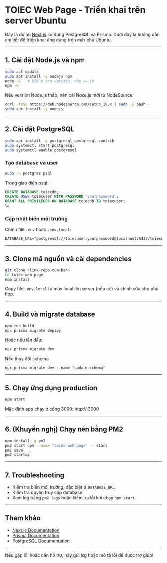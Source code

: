 # TOIEC Web Page - Triển khai trên server Ubuntu

Đây là dự án [Next.js](https://nextjs.org) sử dụng PostgreSQL và Prisma. Dưới đây là hướng dẫn chi tiết để triển khai ứng dụng trên máy chủ Ubuntu.

---

## 1. Cài đặt Node.js và npm

```bash
sudo apt update
sudo apt install -y nodejs npm
node -v   # kiểm tra version, nên >= 18
npm -v
```
Nếu version Node.js thấp, nên cài Node.js mới từ NodeSource:
```bash
curl -fsSL https://deb.nodesource.com/setup_18.x | sudo -E bash -
sudo apt install -y nodejs
```

---

## 2. Cài đặt PostgreSQL

```bash
sudo apt install -y postgresql postgresql-contrib
sudo systemctl start postgresql
sudo systemctl enable postgresql
```

### Tạo database và user
```bash
sudo -u postgres psql
```
Trong giao diện psql:
```sql
CREATE DATABASE toiecdb;
CREATE USER toiecuser WITH PASSWORD 'yourpassword';
GRANT ALL PRIVILEGES ON DATABASE toiecdb TO toiecuser;
\q
```

### Cập nhật biến môi trường
Chỉnh file `.env` hoặc `.env.local`:
```
DATABASE_URL="postgresql://toiecuser:yourpassword@localhost:5432/toiecdb"
```

---

## 3. Clone mã nguồn và cài dependencies

```bash
git clone <link-repo-cua-ban>
cd toiec-web-page
npm install
```

Copy file `.env.local` từ máy local lên server (nếu có) và chỉnh sửa cho phù hợp.

---

## 4. Build và migrate database

```bash
npm run build
npx prisma migrate deploy
```
Hoặc nếu lần đầu:
```bash
npx prisma migrate dev
```

Nếu thay đổi schema  
```angular2html
npx prisma migrate dev --name "update-schema"
```

---

## 5. Chạy ứng dụng production

```bash
npm start
```
Mặc định app chạy ở cổng 3000: http://<ip-server>:3000

---

## 6. (Khuyến nghị) Chạy nền bằng PM2

```bash
npm install -g pm2
pm2 start npm --name "toiec-web-page" -- start
pm2 save
pm2 startup
```

---

## 7. Troubleshooting
- Kiểm tra biến môi trường, đặc biệt là `DATABASE_URL`.
- Kiểm tra quyền truy cập database.
- Xem log bằng `pm2 logs` hoặc kiểm tra lỗi khi chạy `npm start`.

---

## Tham khảo
- [Next.js Documentation](https://nextjs.org/docs)
- [Prisma Documentation](https://www.prisma.io/docs)
- [PostgreSQL Documentation](https://www.postgresql.org/docs/)

---

Nếu gặp lỗi hoặc cần hỗ trợ, hãy gửi log hoặc mô tả lỗi để được trợ giúp!
